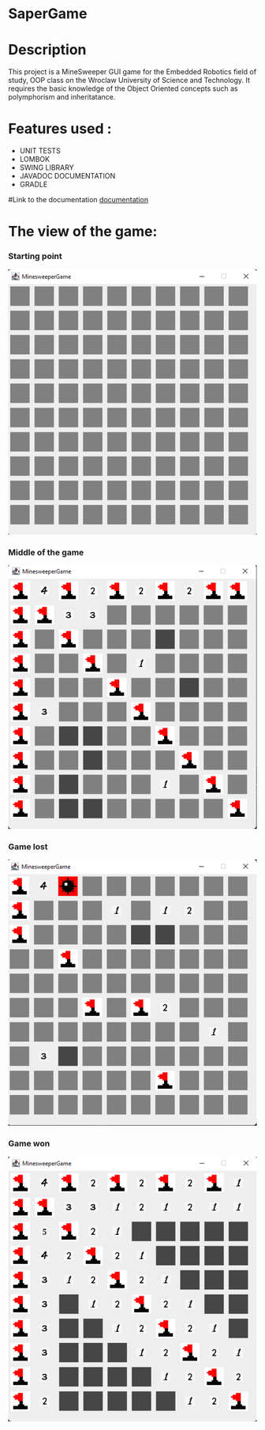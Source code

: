# SaperGame

# Description
This project is a MineSweeper GUI game for the Embedded Robotics field of study,
OOP class on the Wroclaw University of Science and Technology. It requires the basic knowledge of the 
Object Oriented concepts such as polymphorism and inheritatance.

# Features used :
- UNIT TESTS
- LOMBOK
- SWING LIBRARY
- JAVADOC DOCUMENTATION
- GRADLE

#Link to the documentation
[documentation](http://localhost:63342/SaperGame/javadoc/index.html?_ijt=tb9c4h4ntoten8pdfd5mdlm25s&_ij_reload=RELOAD_ON_SAVE)

# The view of the game:

###  Starting point
![starting point](https://github.com/Piachsecki/SaperGame/blob/master/starting%20point.png)

###  Middle of the game 
![middle of the game](https://github.com/Piachsecki/SaperGame/blob/master/middle%20of%20the%20game.png)


###  Game lost 
![game lost](https://github.com/Piachsecki/SaperGame/blob/master/ended%20game%20lost.png)


###  Game won 
![game won](https://raw.githubusercontent.com/Piachsecki/SaperGame/master/ending%20game%20won.png)


